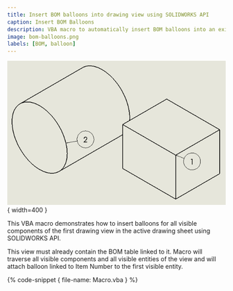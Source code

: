 ```yaml
---
title: Insert BOM balloons into drawing view using SOLIDWORKS API
caption: Insert BOM Balloons
description: VBA macro to automatically insert BOM balloons into an existing drawing view of the current sheet using SOLIDWORKS API
image: bom-balloons.png
labels: [BOM, balloon]
---
```

![BOM Balloons in the component](bom-balloons.png){ width=400 }

This VBA macro demonstrates how to insert balloons for all visible components of the first drawing view in the active drawing sheet using SOLIDWORKS API.

This view must already contain the BOM table linked to it. Macro will traverse all visible components and all visible entities of the view and will attach balloon linked to Item Number to the first visible entity.

{% code-snippet { file-name: Macro.vba } %}